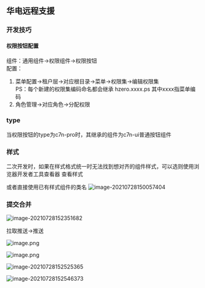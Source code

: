 ## 华电远程支援
### 开发技巧
#### 权限按钮配置
组件：通用组件->权限组件->权限按钮  
配置：
1. 菜单配置->租户层->对应根目录->菜单->权限集->编辑权限集  
PS：每个新建的权限集编码命名都会继承 hzero.xxxx.ps   其中xxxx指菜单编码
2. 角色管理->对应角色->分配权限

### type
当权限按钮的type为c7n-pro时，其继承的组件为c7n-ui普通按钮组件

### 样式
二次开发时，如果在样式格式统一时无法找到想对齐的组件样式，可以选则使用浏览器开发者工具查看器 查看样式

或者直接使用已有样式组件的类名
![image-20210728150057404](D:\MarkDownFile\IMG\image-20210728150057404.png)

### 提交合并
![image-20210728152351682](D:\MarkDownFile\IMG\image-20210728152351682.png)

拉取推送->推送

![image.png](D:\MarkDownFile\IMG\image-20210728152447126.png)

![image.png](D:\MarkDownFile\IMG\image-20210728152505870.png)

![image-20210728152525365](D:\MarkDownFile\IMG\image-20210728152525365.png)

![image-20210728152546373](D:\MarkDownFile\IMG\image-20210728152546373.png)